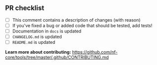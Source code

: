 <!--
Many thanks for contributing to nf-core/tools!

Please fill in the appropriate checklist below (delete whatever is not relevant). These are the most common things requested on pull requests (PRs).
-->

## PR checklist
 - [ ] This comment contains a description of changes (with reason)
 - [ ] If you've fixed a bug or added code that should be tested, add tests!
 - [ ] Documentation in `docs` is updated
 - [ ] `CHANGELOG.md` is updated
 - [ ] `README.md` is updated

**Learn more about contributing:** https://github.com/nf-core/tools/tree/master/.github/CONTRIBUTING.md
